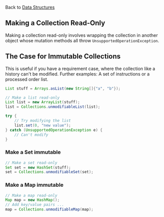Back to [Data Structures](index.md)

## Making a Collection Read-Only

Making a collection read-only involves wrapping the collection in another object whose
 mutation methods all throw <code>UnsupportedOperationException</code>.

## The Case for Immutable Collections

This is useful if you have a requirement case, where the collection like a history can't be modified.
Further examples: A set of instructions or a processed order list.

```java
List stuff = Arrays.asList(new String[]{"a", "b"});

// Make a list read-only
List list = new ArrayList(stuff);
list = Collections.unmodifiableList(list);

try {
    // Try modifying the list
    list.set(0, "new value");
} catch (UnsupportedOperationException e) {
    // Can't modify
}
```

### Make a Set immutable

```java
// Make a set read-only
Set set = new HashSet(stuff);
set = Collections.unmodifiableSet(set);
```

### Make a Map immutable

```java
// Make a map read-only
Map map = new HashMap();
// Add key/value pairs ...
map = Collections.unmodifiableMap(map);
```
